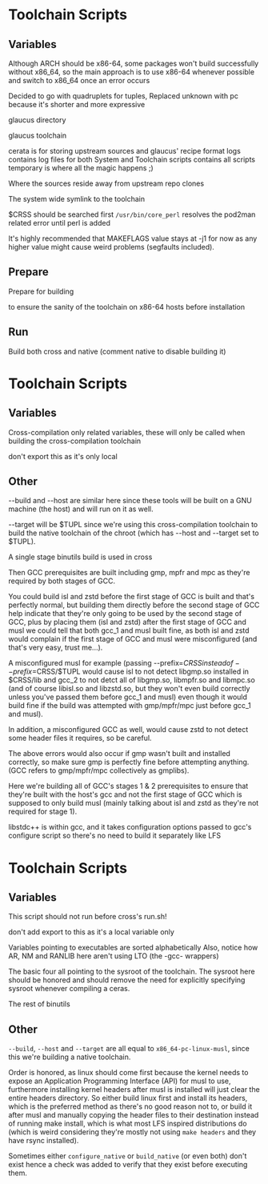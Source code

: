 # Toolchain Scripts

## Variables
Although ARCH should be x86-64, some packages won't build successfully
without x86_64, so the main approach is to use x86-64 whenever possible
and switch to x86_64 once an error occurs

Decided to go with quadruplets for tuples,
Replaced unknown with pc because it's shorter and more expressive

glaucus directory

glaucus toolchain

cerata is for storing upstream sources and glaucus' recipe format
logs contains log files for both System and Toolchain
scripts contains all scripts
temporary is where all the magic happens ;)

Where the sources reside away from upstream repo clones

The system wide symlink to the toolchain

$CRSS should be searched first
`/usr/bin/core_perl` resolves the pod2man related error until perl is added

It's highly recommended that MAKEFLAGS value stays at -j1 for now as any
higher value might cause weird problems (segfaults included). 

## Prepare
Prepare for building

to ensure the sanity of the toolchain on x86-64 hosts before installation

## Run
Build both cross and native (comment native to disable building it)
# Toolchain Scripts

## Variables
Cross-compilation only related variables, these will only be called when
building the cross-compilation toolchain

don't export this as it's only local

## Other
--build and --host are similar here since these tools will be built on a GNU
machine (the host) and will run on it as well.

--target will be $TUPL since we're using this cross-compilation toolchain to
build the native toolchain of the chroot (which has --host and --target set to
$TUPL).

A single stage binutils build is used in cross

Then GCC prerequisites are built including gmp, mpfr and mpc as they're
required by both stages of GCC.

You could build isl and zstd before the first stage of GCC is built and that's
perfectly normal, but building them directly before the second stage of GCC
help indicate that they're only going to be used by the second stage of GCC,
plus by placing them (isl and zstd) after the first stage of GCC and musl we
could tell that both gcc_1 and musl built fine, as both isl and zstd would
complain if the first stage of GCC and musl were misconfigured (and that's
very easy, trust me...).

A misconfigured musl for example (passing --prefix=$CRSS instead of
--prefix=$CRSS/$TUPL would cause isl to not detect libgmp.so installed in
$CRSS/lib and gcc_2 to not detct all of libgmp.so, libmpfr.so and libmpc.so 
(and of course libisl.so and libzstd.so, but they won't even build correctly
unless you've passed them before gcc_1 and musl) even though it would build
fine if the build was attempted with gmp/mpfr/mpc just before gcc_1 and musl).

In addition, a misconfigured GCC as well, would cause zstd to not detect some
header files it requires, so be careful.

The above errors would also occur if gmp wasn't built and installed correctly,
so make sure gmp is perfectly fine before attempting anything. (GCC refers to
gmp/mpfr/mpc collectively as gmplibs).

Here we're building all of GCC's stages 1 & 2 prerequisites to ensure that
they're built with the host's gcc and not the first stage of GCC which is
supposed to only build musl (mainly talking about isl and zstd as they're
not required for stage 1).

libstdc++ is within gcc, and it takes configuration options passed to gcc's
configure script so there's no need to build it separately like LFS
# Toolchain Scripts

## Variables

This script should not run before cross's run.sh!

don't add export to this as it's a local variable only

Variables pointing to executables are sorted alphabetically
Also, notice how AR, NM and RANLIB here aren't using LTO (the -gcc- wrappers)

The basic four all pointing to the sysroot of the toolchain. The sysroot here
should be honored and should remove the need for explicitly specifying sysroot
whenever compiling a ceras.

The rest of binutils

## Other
`--build`, `--host` and `--target` are all equal to `x86_64-pc-linux-musl`,
since this we're building a native toolchain.

Order is honored, as linux should come first because the kernel needs to
expose an Application Programming Interface (API) for musl to use, furthermore
installing kernel headers after musl is installed will just clear the entire
headers directory. So either build linux first and install its headers, which
is the preferred method as there's no good reason not to, or build it after
musl and manually copying the header files to their destination instead of
running make install, which is what most LFS inspired distributions do (which
is weird considering they're mostly not using `make headers` and they have
rsync installed).

Sometimes either `configure_native` or `build_native` (or even both) don't exist
hence a check was added to verify that they exist before executing them.
